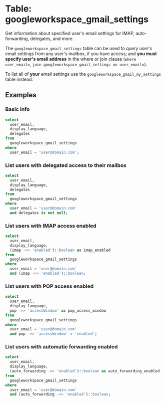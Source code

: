 # Table: googleworkspace_gmail_settings

Get information about specified user's email settings for IMAP, auto-forwarding, delegates, and more.

The `googleworkspace_gmail_settings` table can be used to query user's email settings from any user's mailbox, if you have access; and **you must specify user's email address** in the where or join clause (`where user_email=`, `join googleworkspace_gmail_settings on user_email=`).

To list all of **your** email settings use the `googleworkspace_gmail_my_settings` table instead.

## Examples

### Basic info

```sql
select
  user_email,
  display_language,
  delegates
from
  googleworkspace_gmail_settings
where
  user_email = 'user@domain.com';
```

### List users with delegated access to their mailbox

```sql
select
  user_email,
  display_language,
  delegates
from
  googleworkspace_gmail_settings
where
  user_email = 'user@domain.com'
  and delegates is not null;
```

### List users with IMAP access enabled

```sql
select
  user_email,
  display_language,
  (imap ->> 'enabled')::boolean as imap_enabled
from
  googleworkspace_gmail_settings
where
  user_email = 'user@domain.com'
  and (imap ->> 'enabled')::boolean;
```

### List users with POP access enabled

```sql
select
  user_email,
  display_language,
  pop ->> 'accessWindow' as pop_access_window
from
  googleworkspace_gmail_settings
where
  user_email = 'user@domain.com'
  and pop ->> 'accessWindow' = 'enabled';
```

### List users with automatic forwarding enabled

```sql
select
  user_email,
  display_language,
  (auto_forwarding ->> 'enabled')::boolean as auto_forwarding_enabled
from
  googleworkspace_gmail_settings
where
  user_email = 'user@domain.com'
  and (auto_forwarding ->> 'enabled')::boolean;
```
